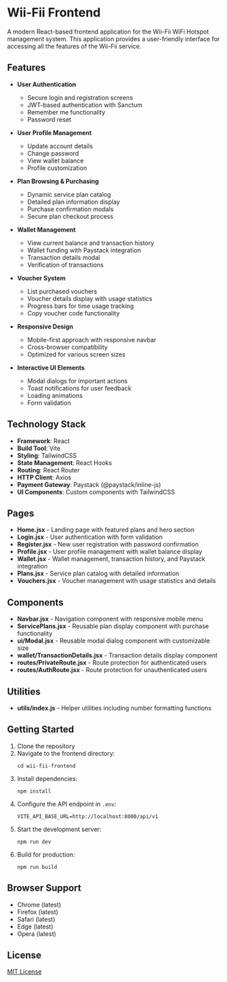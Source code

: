 # Wii-Fii Frontend

A modern React-based frontend application for the Wii-Fii WiFi Hotspot management system. This application provides a user-friendly interface for accessing all the features of the Wii-Fii service.

## Features

-   **User Authentication**

    -   Secure login and registration screens
    -   JWT-based authentication with Sanctum
    -   Remember me functionality
    -   Password reset

-   **User Profile Management**

    -   Update account details
    -   Change password
    -   View wallet balance
    -   Profile customization

-   **Plan Browsing & Purchasing**

    -   Dynamic service plan catalog
    -   Detailed plan information display
    -   Purchase confirmation modals
    -   Secure plan checkout process

-   **Wallet Management**

    -   View current balance and transaction history
    -   Wallet funding with Paystack integration
    -   Transaction details modal
    -   Verification of transactions

-   **Voucher System**

    -   List purchased vouchers
    -   Voucher details display with usage statistics
    -   Progress bars for time usage tracking
    -   Copy voucher code functionality

-   **Responsive Design**

    -   Mobile-first approach with responsive navbar
    -   Cross-browser compatibility
    -   Optimized for various screen sizes

-   **Interactive UI Elements**
    -   Modal dialogs for important actions
    -   Toast notifications for user feedback
    -   Loading animations
    -   Form validation

## Technology Stack

-   **Framework**: React
-   **Build Tool**: Vite
-   **Styling**: TailwindCSS
-   **State Management**: React Hooks
-   **Routing**: React Router
-   **HTTP Client**: Axios
-   **Payment Gateway**: Paystack (@paystack/inline-js)
-   **UI Components**: Custom components with TailwindCSS

## Pages

-   **Home.jsx** - Landing page with featured plans and hero section
-   **Login.jsx** - User authentication with form validation
-   **Register.jsx** - New user registration with password confirmation
-   **Profile.jsx** - User profile management with wallet balance display
-   **Wallet.jsx** - Wallet management, transaction history, and Paystack integration
-   **Plans.jsx** - Service plan catalog with detailed information
-   **Vouchers.jsx** - Voucher management with usage statistics and details

## Components

-   **Navbar.jsx** - Navigation component with responsive mobile menu
-   **ServicePlans.jsx** - Reusable plan display component with purchase functionality
-   **ui/Modal.jsx** - Reusable modal dialog component with customizable size
-   **wallet/TransactionDetails.jsx** - Transaction details display component
-   **routes/PrivateRoute.jsx** - Route protection for authenticated users
-   **routes/AuthRoute.jsx** - Route protection for unauthenticated users

## Utilities

-   **utils/index.js** - Helper utilities including number formatting functions

## Getting Started

1. Clone the repository
2. Navigate to the frontend directory:
    ```
    cd wii-fii-frontend
    ```
3. Install dependencies:
    ```
    npm install
    ```
4. Configure the API endpoint in `.env`:
    ```
    VITE_API_BASE_URL=http://localhost:8000/api/v1
    ```
5. Start the development server:
    ```
    npm run dev
    ```
6. Build for production:
    ```
    npm run build
    ```

## Browser Support

-   Chrome (latest)
-   Firefox (latest)
-   Safari (latest)
-   Edge (latest)
-   Opera (latest)

## License

[MIT License](LICENSE)
